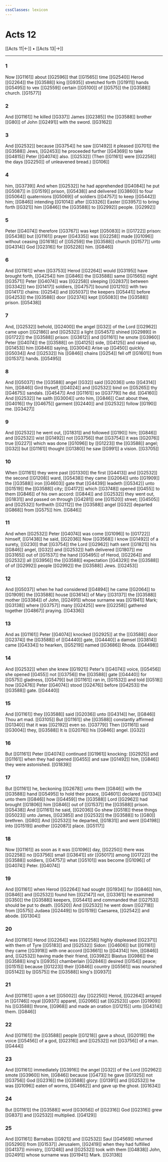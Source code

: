 ```yaml
---
cssClasses: lexicon
---
```

# Acts 12

[[Acts 11|←]] • [[Acts 13|→]]

---

### 1
Now [[G1161]] about [[G2596]] that [[G1565]] time [[G2540]] Herod [[G2264]] the [[G3588]] king [[G935]] stretched forth [[G1911]] hands [[G5495]] to vex [[G2559]] certain [[G5100]] of [[G575]] the [[G3588]] church. [[G1577]]

### 2
And [[G1161]] he killed [[G337]] James [[G2385]] the [[G3588]] brother [[G80]] of John [[G2491]] with the sword. [[G3162]]

### 3
And [[G2532]] because [[G3754]] he saw [[G1492]] it pleased [[G701]] the [[G3588]] Jews, [[G2453]] he proceeded further [[G4369]] to take [[G4815]] Peter [[G4074]] also. [[G2532]] (Then [[G1161]] were [[G2258]] the days [[G2250]] of unleavened bread.) [[G106]]

### 4
him, [[G3739]] And when [[G2532]] he had apprehended [[G4084]] he put [[G5087]] in [[G1519]] prison, [[G5438]] and delivered [[G3860]] to four [[G5064]] quaternions [[G5069]] of soldiers [[G4757]] to keep [[G5442]] him; [[G846]] intending [[G1014]] after [[G3326]] Easter [[G3957]] to bring forth [[G321]] him [[G846]] the [[G3588]] to [[G2992]] people. [[G2992]]

### 5
Peter [[G4074]] therefore [[G3767]] was kept [[G5083]] in [[G1722]] prison: [[G5438]] but [[G1161]] prayer [[G4335]] was [[G2258]] made [[G1096]] without ceasing [[G1618]] of [[G5259]] the [[G3588]] church [[G1577]] unto [[G4314]] God [[G2316]] for [[G5228]] him. [[G846]]

### 6
And [[G1161]] when [[G3753]] Herod [[G2264]] would [[G3195]] have brought forth, [[G4254]] him [[G846]] the [[G3588]] same [[G1565]] night [[G3571]] Peter [[G4074]] was [[G2258]] sleeping [[G2837]] between [[G3342]] two [[G1417]] soldiers, [[G4757]] bound [[G1210]] with two [[G1417]] chains: [[G254]] and [[G5037]] the keepers [[G5441]] before [[G4253]] the [[G3588]] door [[G2374]] kept [[G5083]] the [[G3588]] prison. [[G5438]]

### 7
And, [[G2532]] behold, [[G2400]] the angel [[G32]] of the Lord [[G2962]] came upon [[G2186]] and [[G2532]] a light [[G5457]] shined [[G2989]] in [[G1722]] the [[G3588]] prison: [[G3612]] and [[G1161]] he smote [[G3960]] Peter [[G4074]] the [[G3588]] on [[G4125]] side, [[G4125]] and raised up, [[G1453]] him [[G846]] saying, [[G3004]] Arise up [[G450]] quickly. [[G5034]] And [[G2532]] his [[G846]] chains [[G254]] fell off [[G1601]] from [[G1537]] hands. [[G5495]]

### 8
And [[G5037]] the [[G3588]] angel [[G32]] said [[G2036]] unto [[G4314]] him, [[G846]] Gird thyself, [[G4024]] and [[G2532]] bind on [[G5265]] thy [[G4675]] sandals. [[G4547]] And [[G1161]] so [[G3779]] he did. [[G4160]] And [[G2532]] he saith [[G3004]] unto him, [[G846]] Cast about thee, [[G4016]] thy [[G4675]] garment [[G2440]] and [[G2532]] follow [[G190]] me. [[G3427]]

### 9
And [[G2532]] he went out, [[G1831]] and followed [[G190]] him; [[G846]] and [[G2532]] wist [[G1492]] not [[G3756]] that [[G3754]] it was [[G2076]] true [[G227]] which was done [[G1096]] by [[G1223]] the [[G3588]] angel; [[G32]] but [[G1161]] thought [[G1380]] he saw [[G991]] a vision. [[G3705]]

### 10
When [[G1161]] they were past [[G1330]] the first [[G4413]] and [[G2532]] the second [[G1208]] ward, [[G5438]] they came [[G2064]] unto [[G1909]] the [[G3588]] iron [[G4603]] gate that [[G4439]] leadeth [[G5342]] unto [[G1519]] the [[G3588]] city; [[G4172]] which [[G3748]] opened [[G455]] to them [[G846]] of his own accord: [[G844]] and [[G2532]] they went out, [[G1831]] and passed on through [[G4281]] one [[G1520]] street; [[G4505]] and [[G2532]] forthwith [[G2112]] the [[G3588]] angel [[G32]] departed [[G868]] from [[G575]] him. [[G846]]

### 11
And when [[G2532]] Peter [[G4074]] was come [[G1096]] to [[G1722]] himself, [[G1438]] he said, [[G2036]] Now [[G3568]] I know [[G1492]] of a surety, [[G230]] that [[G3754]] the Lord [[G2962]] hath sent [[G1821]] his [[G846]] angel, [[G32]] and [[G2532]] hath delivered [[G1807]] me [[G3165]] out of [[G1537]] the hand [[G5495]] of Herod, [[G2264]] and [[G2532]] all [[G3956]] the [[G3588]] expectation [[G4329]] the [[G3588]] of of [[G2992]] people [[G2992]] the [[G3588]] Jews. [[G2453]]

### 12
And [[G5037]] when he had considered [[G4894]] he came [[G2064]] to [[G1909]] the [[G3588]] house [[G3614]] of Mary [[G3137]] the [[G3588]] mother [[G3384]] of John, [[G2491]] whose surname was [[G1941]] Mark; [[G3138]] where [[G3757]] many [[G2425]] were [[G2258]] gathered together [[G4867]] praying. [[G4336]]

### 13
And as [[G1161]] Peter [[G4074]] knocked [[G2925]] at the [[G3588]] door [[G2374]] the [[G3588]] of [[G4440]] gate, [[G4440]] a damsel [[G3814]] came [[G4334]] to hearken, [[G5219]] named [[G3686]] Rhoda. [[G4498]]

### 14
And [[G2532]] when she knew [[G1921]] Peter's [[G4074]] voice, [[G5456]] she opened [[G455]] not [[G3756]] the [[G3588]] gate [[G4440]] for [[G575]] gladness, [[G5479]] but [[G1161]] ran in, [[G1532]] and told [[G518]] how [[G2476]] Peter [[G4074]] stood [[G2476]] before [[G4253]] the [[G3588]] gate. [[G4440]]

### 15
And [[G1161]] they [[G3588]] said [[G2036]] unto [[G4314]] her, [[G846]] Thou art mad. [[G3105]] But [[G1161]] she [[G3588]] constantly affirmed [[G1340]] that it was [[G2192]] even so. [[G3779]] Then [[G1161]] said [[G3004]] they, [[G3588]] It is [[G2076]] his [[G846]] angel. [[G32]]

### 16
But [[G1161]] Peter [[G4074]] continued [[G1961]] knocking: [[G2925]] and [[G1161]] when they had opened [[G455]] and saw [[G1492]] him, [[G846]] they were astonished. [[G1839]]

### 17
But [[G1161]] he, beckoning [[G2678]] unto them [[G846]] with the [[G3588]] hand [[G5495]] to hold their peace, [[G4601]] declared [[G1334]] unto them [[G846]] how [[G4459]] the [[G3588]] Lord [[G2962]] had brought [[G1806]] him [[G846]] out of [[G1537]] the [[G3588]] prison. [[G5438]] And [[G1161]] he said, [[G2036]] Go shew [[G518]] these things [[G5023]] unto James, [[G2385]] and [[G2532]] the [[G3588]] to [[G80]] brethren. [[G80]] And [[G2532]] he departed, [[G1831]] and went [[G4198]] into [[G1519]] another [[G2087]] place. [[G5117]]

### 18
Now [[G1161]] as soon as it was [[G1096]] day, [[G2250]] there was [[G2258]] no [[G3756]] small [[G3641]] stir [[G5017]] among [[G1722]] the [[G3588]] soldiers, [[G4757]] what [[G5101]] was become [[G1096]] of [[G4074]] Peter. [[G4074]]

### 19
And [[G1161]] when Herod [[G2264]] had sought [[G1934]] for [[G846]] him, [[G846]] and [[G2532]] found him [[G2147]] not, [[G3361]] he examined [[G350]] the [[G3588]] keepers, [[G5441]] and commanded that [[G2753]] should be put to death. [[G520]] And [[G2532]] he went down [[G2718]] from [[G575]] Judaea [[G2449]] to [[G1519]] Caesarea, [[G2542]] and abode. [[G1304]]

### 20
And [[G1161]] Herod [[G2264]] was [[G2258]] highly displeased [[G2371]] with them of Tyre [[G5183]] and [[G2532]] Sidon: [[G4606]] but [[G1161]] they came [[G3918]] with one accord [[G3661]] to [[G4314]] him, [[G846]] and, [[G2532]] having made their friend, [[G3982]] Blastus [[G986]] the [[G3588]] king's [[G935]] chamberlain [[G2846]] desired [[G154]] peace; [[G1515]] because [[G1223]] their [[G846]] country [[G5561]] was nourished [[G5142]] by [[G575]] the [[G3588]] king's [[G937]]

### 21
And [[G1161]] upon a set [[G5002]] day [[G2250]] Herod, [[G2264]] arrayed in [[G1746]] royal [[G937]] apparel, [[G2066]] sat [[G2523]] upon [[G1909]]  his [[G3588]] throne, [[G968]] and made an oration [[G1215]] unto [[G4314]] them. [[G846]]

### 22
And [[G1161]] the [[G3588]] people [[G1218]] gave a shout, [[G2019]] the voice [[G5456]] of a god, [[G2316]] and [[G2532]] not [[G3756]] of a man. [[G444]]

### 23
And [[G1161]] immediately [[G3916]] the angel [[G32]] of the Lord [[G2962]] smote [[G3960]] him, [[G846]] because [[G473]] he gave [[G1325]] not [[G3756]] God [[G2316]] the [[G3588]] glory: [[G1391]] and [[G2532]] he was [[G1096]] eaten of worms, [[G4662]] and gave up the ghost. [[G1634]]

### 24
But [[G1161]] the [[G3588]] word [[G3056]] of [[G2316]] God [[G2316]] grew [[G837]] and [[G2532]] multiplied. [[G4129]]

### 25
And [[G1161]] Barnabas [[G921]] and [[G2532]] Saul [[G4569]] returned [[G5290]] from [[G1537]] Jerusalem, [[G2419]] when they had fulfilled [[G4137]] ministry, [[G1248]] and [[G2532]] took with them [[G4838]] John, [[G2491]] whose surname was [[G1941]] Mark. [[G3138]]